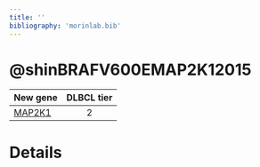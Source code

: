 ```yaml
---
title: ''
bibliography: 'morinlab.bib'
---
```


# @shinBRAFV600EMAP2K12015
|New gene|DLBCL tier|
|:-|:-:|
|[MAP2K1](MAP2K1)|2 |

# Details


